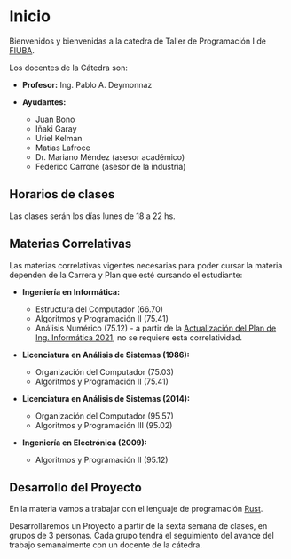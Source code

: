 # Inicio

Bienvenidos y bienvenidas a la catedra de Taller de Programación I de [FIUBA](http://www.fi.uba.ar/).

Los docentes de la Cátedra son:

* **Profesor:** Ing. Pablo A. Deymonnaz

* **Ayudantes:**
  * Juan Bono
  * Iñaki Garay
  * Uriel Kelman
  * Matías Lafroce
  * Dr. Mariano Méndez (asesor académico)
  * Federico Carrone (asesor de la industria)

## Horarios de clases

Las clases serán los días lunes de 18 a 22 hs.

## Materias Correlativas

Las materias correlativas vigentes necesarias para poder cursar la materia dependen de la Carrera y Plan que esté cursando el estudiante:

* **Ingeniería en Informática:**
  * Estructura del Computador (66.70)
  * Algoritmos y Programación II (75.41)
  * Análisis Numérico (75.12) - a partir de la [Actualización del Plan de Ing. Informática 2021](http://www.fi.uba.ar/sites/default/files/DETALLE%20ACTUALIZACI%C3%93N%20PLAN%20ING.%20EN%20INFORM%C3%81TICA.pdf), no se requiere esta correlatividad.

* **Licenciatura en Análisis de Sistemas (1986):**
  * Organización del Computador (75.03)
  * Algoritmos y Programación II (75.41)

* **Licenciatura en Análisis de Sistemas (2014):**
  * Organización del Computador (95.57)
  * Algoritmos y Programación III (95.02)

* **Ingeniería en Electrónica (2009):**
  * Algoritmos y Programación II (95.12)

## Desarrollo del Proyecto

En la materia vamos a trabajar con el lenguaje de programación [Rust](https://www.rust-lang.org/).

Desarrollaremos un Proyecto a partir de la sexta semana de clases, en grupos de 3 personas.
Cada grupo tendrá el seguimiento del avance del trabajo semanalmente con un docente de la cátedra.
